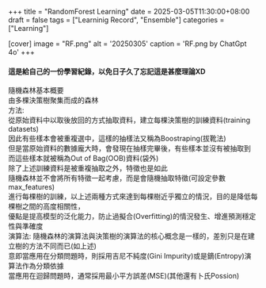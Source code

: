 +++
title = "RandomForest Learning"
date = 2025-03-05T11:30:00+08:00
draft =  false
tags = ["Learninig Record", "Ensemble"]
categories = ["Learning"]

[cover]
    image =  "RF.png"
    alt = '20250305'
    caption = 'RF.png by ChatGpt 4o'
+++

#### 這是給自己的一份學習紀錄，以免日子久了忘記這是甚麼理論XD

隨機森林基本概要  
由多棵決策樹聚集而成的森林  
方法:  
從原始資料中以取後放回的方式抽取資料，建立每棵決策樹的訓練資料(training datasets)  
因此有些樣本會被重複選中，這樣的抽樣法又稱為Boostraping(拔靴法)  
但是當原始資料的數據龐大時，會發現在抽樣完畢後，有些樣本並沒有被抽取到  
而這些樣本就被稱為Out of Bag(OOB)資料(袋外)  
除了上述訓練資料是被重複抽取之外，特徵也是如此  
隨機森林並不會將所有特徵一起考慮，而是會隨機抽取特徵(可設定參數max_features)  
進行每棵樹的訓練，以上述兩種方式來達到每棵樹近乎獨立的情況，目的是降低每棵樹之間的高度相關性，  
優點是提高模型的泛化能力，防止過擬合(Overfitting)的情況發生、增進預測穩定性與準確度  
演算法:
隨機森林的演算法與決策樹的演算法的核心概念是一樣的，差別只是在建立樹的方法不同而已(如上述)  
意即當應用在分類問題時，則採用吉尼不純度(Gini Impurity)或是鏑(Entropy)演算法作為分類依據  
當應用在迴歸問題時，通常採用最小平方誤差(MSE)(其他還有卜氏Possion)
